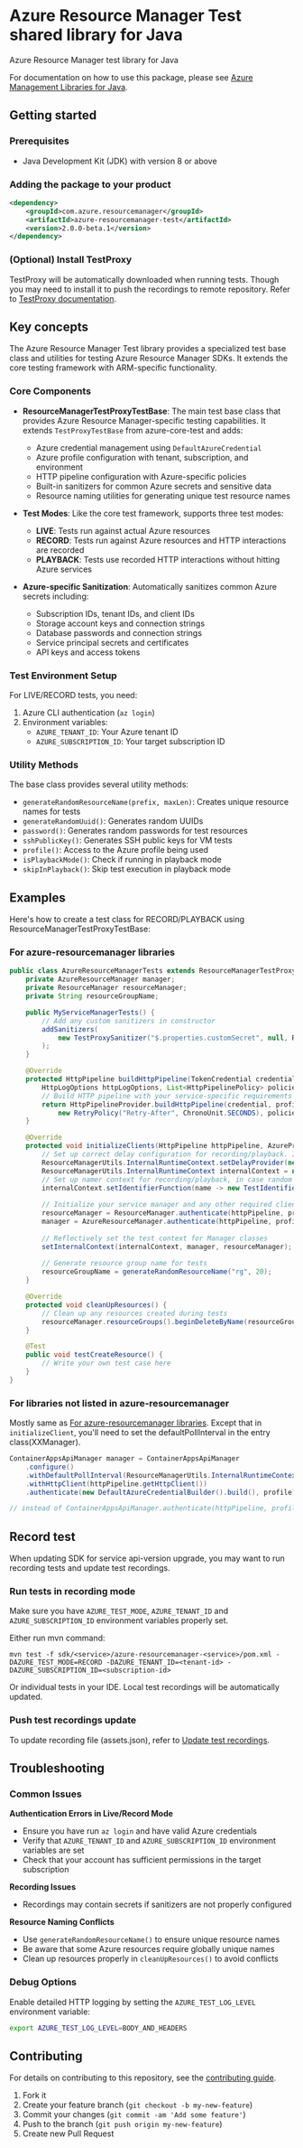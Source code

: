 # Azure Resource Manager Test shared library for Java

Azure Resource Manager test library for Java

For documentation on how to use this package, please see [Azure Management Libraries for Java](https://aka.ms/azsdk/java/mgmt).

## Getting started

### Prerequisites

- Java Development Kit (JDK) with version 8 or above

### Adding the package to your product

[//]: # ({x-version-update-start;com.azure.resourcemanager:azure-resourcemanager-test;current})
```xml
<dependency>
    <groupId>com.azure.resourcemanager</groupId>
    <artifactId>azure-resourcemanager-test</artifactId>
    <version>2.0.0-beta.1</version>
</dependency>
```
[//]: # ({x-version-update-end})

### (Optional) Install TestProxy

TestProxy will be automatically downloaded when running tests. Though you may need to install it to push the recordings to remote repository.
Refer to [TestProxy documentation](https://github.com/Azure/azure-sdk-tools/blob/main/tools/test-proxy/Azure.Sdk.Tools.TestProxy/README.md).

## Key concepts

The Azure Resource Manager Test library provides a specialized test base class and utilities for testing Azure Resource Manager SDKs. It extends the core testing framework with ARM-specific functionality.

### Core Components

* **ResourceManagerTestProxyTestBase**: The main test base class that provides Azure Resource Manager-specific testing capabilities. It extends `TestProxyTestBase` from azure-core-test and adds:
  - Azure credential management using `DefaultAzureCredential`
  - Azure profile configuration with tenant, subscription, and environment
  - HTTP pipeline configuration with Azure-specific policies
  - Built-in sanitizers for common Azure secrets and sensitive data
  - Resource naming utilities for generating unique test resource names

* **Test Modes**: Like the core test framework, supports three test modes:
  - **LIVE**: Tests run against actual Azure resources
  - **RECORD**: Tests run against Azure resources and HTTP interactions are recorded
  - **PLAYBACK**: Tests use recorded HTTP interactions without hitting Azure services

* **Azure-specific Sanitization**: Automatically sanitizes common Azure secrets including:
  - Subscription IDs, tenant IDs, and client IDs
  - Storage account keys and connection strings
  - Database passwords and connection strings
  - Service principal secrets and certificates
  - API keys and access tokens

### Test Environment Setup

For LIVE/RECORD tests, you need:
1. Azure CLI authentication (`az login`)
2. Environment variables:
   - `AZURE_TENANT_ID`: Your Azure tenant ID
   - `AZURE_SUBSCRIPTION_ID`: Your target subscription ID

### Utility Methods

The base class provides several utility methods:
- `generateRandomResourceName(prefix, maxLen)`: Creates unique resource names for tests
- `generateRandomUuid()`: Generates random UUIDs
- `password()`: Generates random passwords for test resources
- `sshPublicKey()`: Generates SSH public keys for VM tests
- `profile()`: Access to the Azure profile being used
- `isPlaybackMode()`: Check if running in playback mode
- `skipInPlayback()`: Skip test execution in playback mode

## Examples

Here's how to create a test class for RECORD/PLAYBACK using ResourceManagerTestProxyTestBase:

### For azure-resourcemanager libraries

```java
public class AzureResourceManagerTests extends ResourceManagerTestProxyTestBase {
    private AzureResourceManager manager;
    private ResourceManager resourceManager;
    private String resourceGroupName;

    public MyServiceManagerTests() {
        // Add any custom sanitizers in constructor
        addSanitizers(
            new TestProxySanitizer("$.properties.customSecret", null, REDACTED_VALUE, TestProxySanitizerType.BODY_KEY)
        );
    }

    @Override
    protected HttpPipeline buildHttpPipeline(TokenCredential credential, AzureProfile profile,
        HttpLogOptions httpLogOptions, List<HttpPipelinePolicy> policies, HttpClient httpClient) {
        // Build HTTP pipeline with your service-specific requirements
        return HttpPipelineProvider.buildHttpPipeline(credential, profile, null, httpLogOptions, null,
            new RetryPolicy("Retry-After", ChronoUnit.SECONDS), policies, httpClient);
    }

    @Override
    protected void initializeClients(HttpPipeline httpPipeline, AzureProfile profile) {
        // Set up correct delay configuration for recording/playback. In RECORD mode, LROs (long-running operations) need a configured delay between each polling. While in PLAYBACK, no delay is needed.
        ResourceManagerUtils.InternalRuntimeContext.setDelayProvider(new TestDelayProvider(!isPlaybackMode()));
        ResourceManagerUtils.InternalRuntimeContext internalContext = new ResourceManagerUtils.InternalRuntimeContext();
        // Set up namer context for recording/playback, in case random names are used for implicit resource creation. Otherwise, PLAYBACK won't be able to pick up the names during RECORD.
        internalContext.setIdentifierFunction(name -> new TestIdentifierProvider(testResourceNamer));
        
        // Initialize your service manager and any other required clients
        resourceManager = ResourceManager.authenticate(httpPipeline, profile).withDefaultSubscription();
        manager = AzureResourceManager.authenticate(httpPipeline, profile);
        
        // Reflectively set the test context for Manager classes
        setInternalContext(internalContext, manager, resourceManager);
        
        // Generate resource group name for tests
        resourceGroupName = generateRandomResourceName("rg", 20);
    }

    @Override
    protected void cleanUpResources() {
        // Clean up any resources created during tests
        resourceManager.resourceGroups().beginDeleteByName(resourceGroupName);
    }

    @Test
    public void testCreateResource() {
        // Write your own test case here
    }
}
```

### For libraries not listed in azure-resourcemanager

Mostly same as [For azure-resourcemanager libraries](#for-azure-resourcemanager-libraries). 
Except that in `initializeClient`, you'll need to set the defaultPollInterval in the entry class(XXManager).
```java
ContainerAppsApiManager manager = ContainerAppsApiManager
    .configure()
    .withDefaultPollInterval(ResourceManagerUtils.InternalRuntimeContext.getDelayDuration(Duration.ofSeconds(30)))
    .withHttpClient(httpPipeline.getHttpClient())
    .authenticate(new DefaultAzureCredentialBuilder().build(), profile);

// instead of ContainerAppsApiManager.authenticate(httpPipeline, profile);
```

## Record test

When updating SDK for service api-version upgrade, you may want to run recording tests and update test recordings.

### Run tests in recording mode

Make sure you have `AZURE_TEST_MODE`, `AZURE_TENANT_ID` and `AZURE_SUBSCRIPTION_ID` environment variables properly set.

Either run mvn command:
```
mvn test -f sdk/<service>/azure-resourcemanager-<service>/pom.xml -DAZURE_TEST_MODE=RECORD -DAZURE_TENANT_ID=<tenant-id> -DAZURE_SUBSCRIPTION_ID=<subscription-id>
```

Or individual tests in your IDE. Local test recordings will be automatically updated.

### Push test recordings update

To update recording file (assets.json), refer to [Update test recordings](https://github.com/Azure/azure-sdk-for-java/blob/main/sdk/core/azure-core-test/README.md#update-test-recordings).

## Troubleshooting

### Common Issues

**Authentication Errors in Live/Record Mode**
- Ensure you have run `az login` and have valid Azure credentials
- Verify that `AZURE_TENANT_ID` and `AZURE_SUBSCRIPTION_ID` environment variables are set
- Check that your account has sufficient permissions in the target subscription

**Recording Issues**
- Recordings may contain secrets if sanitizers are not properly configured

**Resource Naming Conflicts**
- Use `generateRandomResourceName()` to ensure unique resource names
- Be aware that some Azure resources require globally unique names
- Clean up resources properly in `cleanUpResources()` to avoid conflicts

### Debug Options

Enable detailed HTTP logging by setting the `AZURE_TEST_LOG_LEVEL` environment variable:
```bash
export AZURE_TEST_LOG_LEVEL=BODY_AND_HEADERS
```

## Contributing

For details on contributing to this repository, see the [contributing guide](https://github.com/Azure/azure-sdk-for-java/blob/main/CONTRIBUTING.md).

1. Fork it
1. Create your feature branch (`git checkout -b my-new-feature`)
1. Commit your changes (`git commit -am 'Add some feature'`)
1. Push to the branch (`git push origin my-new-feature`)
1. Create new Pull Request
